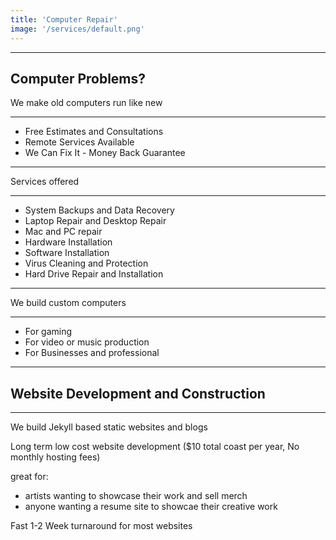 ```yaml
---
title: 'Computer Repair'
image: '/services/default.png'
---
```


- - -

## Computer Problems?

We make old computers run like new

- - -

- Free Estimates and Consultations
- Remote Services Available
- We Can Fix It - Money Back Guarantee

- - -

Services offered

- - -

- System Backups and Data Recovery
- Laptop Repair and Desktop Repair
- Mac and PC repair
- Hardware Installation
- Software Installation
- Virus Cleaning and Protection
- Hard Drive Repair and Installation

- - -

We build custom computers

- - -

- For gaming
- For video or music production
- For Businesses and professional

- - -

## Website Development and Construction

- - -

We build Jekyll based static websites and blogs

Long term low cost website development ($10 total coast per year, No monthly hosting fees)

great for:
- artists wanting to showcase their work and sell merch
- anyone wanting a resume site to showcae their creative work

Fast 1-2 Week turnaround for most websites

